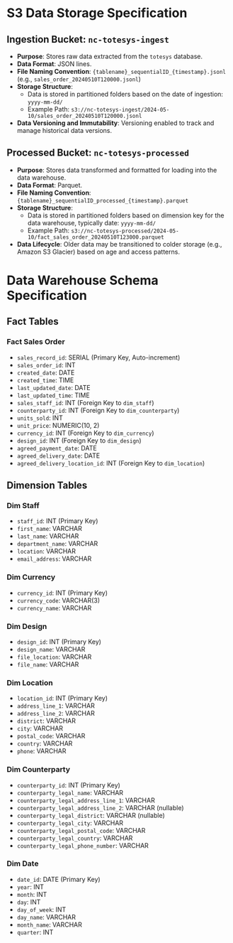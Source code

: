 # S3 Data Storage Specification

## Ingestion Bucket: `nc-totesys-ingest`
- **Purpose**: Stores raw data extracted from the `totesys` database.
- **Data Format**: JSON lines.
- **File Naming Convention**: `{tablename}_sequentialID_{timestamp}.jsonl` (e.g., `sales_order_20240510T120000.jsonl`)
- **Storage Structure**:
  - Data is stored in partitioned folders based on the date of ingestion: `yyyy-mm-dd/`
  - Example Path: `s3://nc-totesys-ingest/2024-05-10/sales_order_20240510T120000.jsonl`
- **Data Versioning and Immutability**: Versioning enabled to track and manage historical data versions.

## Processed Bucket: `nc-totesys-processed`
- **Purpose**: Stores data transformed and formatted for loading into the data warehouse.
- **Data Format**: Parquet.
- **File Naming Convention**: `{tablename}_sequentialID_processed_{timestamp}.parquet`
- **Storage Structure**:
  - Data is stored in partitioned folders based on dimension key for the data warehouse, typically date: `yyyy-mm-dd/`
  - Example Path: `s3://nc-totesys-processed/2024-05-10/fact_sales_order_20240510T123000.parquet`
- **Data Lifecycle**: Older data may be transitioned to colder storage (e.g., Amazon S3 Glacier) based on age and access patterns.

# Data Warehouse Schema Specification

## Fact Tables

### Fact Sales Order
- `sales_record_id`: SERIAL (Primary Key, Auto-increment)
- `sales_order_id`: INT
- `created_date`: DATE
- `created_time`: TIME
- `last_updated_date`: DATE
- `last_updated_time`: TIME
- `sales_staff_id`: INT (Foreign Key to `dim_staff`)
- `counterparty_id`: INT (Foreign Key to `dim_counterparty`)
- `units_sold`: INT
- `unit_price`: NUMERIC(10, 2)
- `currency_id`: INT (Foreign Key to `dim_currency`)
- `design_id`: INT (Foreign Key to `dim_design`)
- `agreed_payment_date`: DATE
- `agreed_delivery_date`: DATE
- `agreed_delivery_location_id`: INT (Foreign Key to `dim_location`)

## Dimension Tables

### Dim Staff
- `staff_id`: INT (Primary Key)
- `first_name`: VARCHAR
- `last_name`: VARCHAR
- `department_name`: VARCHAR
- `location`: VARCHAR
- `email_address`: VARCHAR

### Dim Currency
- `currency_id`: INT (Primary Key)
- `currency_code`: VARCHAR(3)
- `currency_name`: VARCHAR

### Dim Design
- `design_id`: INT (Primary Key)
- `design_name`: VARCHAR
- `file_location`: VARCHAR
- `file_name`: VARCHAR

### Dim Location
- `location_id`: INT (Primary Key)
- `address_line_1`: VARCHAR
- `address_line_2`: VARCHAR
- `district`: VARCHAR
- `city`: VARCHAR
- `postal_code`: VARCHAR
- `country`: VARCHAR
- `phone`: VARCHAR

### Dim Counterparty
- `counterparty_id`: INT (Primary Key)
- `counterparty_legal_name`: VARCHAR
- `counterparty_legal_address_line_1`: VARCHAR
- `counterparty_legal_address_line_2`: VARCHAR (nullable)
- `counterparty_legal_district`: VARCHAR (nullable)
- `counterparty_legal_city`: VARCHAR
- `counterparty_legal_postal_code`: VARCHAR
- `counterparty_legal_country`: VARCHAR
- `counterparty_legal_phone_number`: VARCHAR

### Dim Date
- `date_id`: DATE (Primary Key)
- `year`: INT
- `month`: INT
- `day`: INT
- `day_of_week`: INT
- `day_name`: VARCHAR
- `month_name`: VARCHAR
- `quarter`: INT

